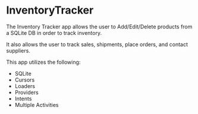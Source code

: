 # InventoryTracker


The Inventory Tracker app allows the user to Add/Edit/Delete products from a SQLite DB in order to track inventory.

It also allows the user to track sales, shipments, place orders, and contact suppliers.


This app utilizes the following:

- SQLite
- Cursors
- Loaders
- Providers
- Intents
- Multiple Activities
